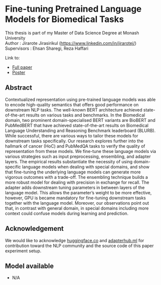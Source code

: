 # Fine-tuning Pretrained Language Models for Biomedical Tasks
This thesis is part of my Master of Data Science Degree at Monash University<br>
Author : Jirarote Jirasirikul (https://www.linkedin.com/in/jirarotej/)<br>
Supervisors : Ehsan Sharegi, Reza Haffari<br>

Link to:
- <a href="https://drive.google.com/file/d/1SO6UG4-yudsEOm7-sRdDchyRMa8yit3y/view?usp=sharing">Full paper</a>
- <a href="https://drive.google.com/file/d/1tfIVghY_alwU3Kp9kNNtWzou8pPfKVzq/view?usp=sharing">Poster</a>

## Abstract
Contextualized representation using pre-trained language models was able to encode high-quality semantics that offers good performance on downstream NLP tasks. The well-known BERT architecture achieved state-of-the-art results on various tasks and benchmarks. In the Biomedical domain, two prominent domain-specialised BERT variants  are BioBERT and PubMedBERT that have achieved state-of-the-art results on Biomedical Language Understanding and Reasoning Benchmark leaderboard (BLURB). While successful,  there are various ways to tailor these models for downstream tasks specifically. Our research explores further into the hallmark of cancer (HoC) and PubMedQA tasks to verify the quality of representation from these models. We fine-tune these language models via various strategies such as input preprocessing, ensembling, and adapter layers. The empirical results substantiate the necessity of using domain-specific language models when dealing with special domains, and show that fine-tuning the underlying language models can generate more vigorous outcomes with a trade-off. The ensembling technique builds a more robust model for dealing with precision in exchange for recall. The adapter adds downstream tuning parameters in between layers of the language model. This allows the parameter’s weight to be more effective, however, GPU is became mandatory for fine-tuning downstream tasks together with the language model. Moreover, our observations point out that, in contrast with general domain, in special domains including more context could confuse models during learning and prediction. 

## Acknowledgement
We would like to acknowledge <a href="huggingface.co">huggingface.co</a> and <a href="adapterhub.ml">adapterhub.ml</a> for contribution toward the NLP community and the source code of this paper experiment setup.

## Model available
- N/A


